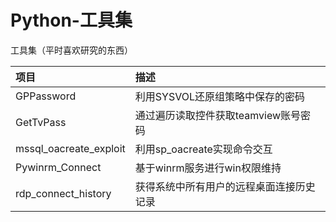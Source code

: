 # Python-工具集
工具集（平时喜欢研究的东西）


| 项目 | 描述 |
| :-- | :-- |
| GPPassword | 利用SYSVOL还原组策略中保存的密码 |
| GetTvPass | 通过遍历读取控件获取teamview账号密码 |
| mssql_oacreate_exploit | 利用sp_oacreate实现命令交互  |
| Pywinrm_Connect | 基于winrm服务进行win权限维持 |
| rdp_connect_history | 获得系统中所有用户的远程桌面连接历史记录 |
